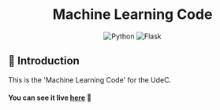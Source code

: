 <h1 align="center">Machine Learning Code</h1>

<div align="center">
  <div>
    <img src="https://img.shields.io/badge/-Python-black?style=for-the-badge&logoColor=white&logo=python&color=4B8BBE" alt="Python" />
    <img src="https://img.shields.io/badge/-Flask-black?style=for-the-badge&logoColor=white&logo=flask&color=646CFF" alt="Flask" />
  </div>
</div>

## <a name="introduction">🤖 Introduction</a>
  This is the 'Machine Learning Code' for the UdeC.

#### You can see it live [here](https://ml-udec.onrender.com/) 🚨
